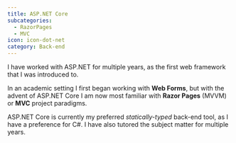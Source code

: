 ```yaml
---
title: ASP.NET Core
subcategories:
  - RazorPages
  - MVC
icon: icon-dot-net
category: Back-end
---
```

I have worked with ASP.NET for multiple years, as the first web framework that I was introduced to. 

In an academic setting I first began working with **Web Forms**, but with the advent of ASP.NET Core I am now most familiar with **Razor Pages** (MVVM) or **MVC** project paradigms.

ASP.NET Core is currently my preferred *statically-typed* back-end tool, as I have a preference for C#. I have also tutored the subject matter for multiple years.

